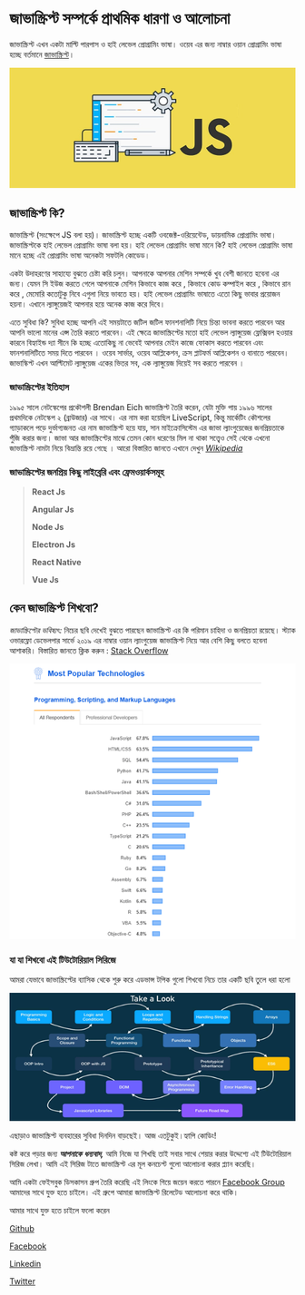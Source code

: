 # জাভাস্ক্রিপ্ট সম্পর্কে প্রাথমিক ধারণা ও আলোচনা

জাভাস্ক্রিপ্ট এখন একটা মাল্টি পারপাস ও হাই লেভেল প্রোগ্রামিং ভাষা। ওয়েব এর জন্য নাম্বার ওয়ান প্রোগ্রামিং ভাষা হচ্ছে বর্তমানে [জাভাস্ক্রিপ্ট](https://codeburst.io/10-top-programming-languages-in-2019-for-developers-a2921798d652)।

![&#x997;&#x9C1;&#x997;&#x9B2; &#x9A5;&#x9C7;&#x995;&#x9C7; &#x9B8;&#x997;&#x9CD;&#x9B0;&#x9B9;&#x9C0;&#x9A4;](../.gitbook/assets/javascript.jpg)

## **জাভাস্ক্রিপ্ট** **কি?**

জাভাস্ক্রিপ্ট \(সংক্ষেপে JS বলা হয়\)। জাভাস্ক্রিপ্ট হচ্ছে একটি ওবজেক্ট-ওরিয়েন্টেড, ডায়নামিক প্রোগ্রামিং ভাষা। জাভাস্ক্রিপ্টকে হাই লেভেল প্রোগ্রামিং ভাষা বলা হয়। হাই লেভেল প্রোগ্রামিং ভাষা মানে কি? হাই লেভেল প্রোগ্রামিং ভাষা মানে হচ্ছে এই প্রোগ্রামিং ভাষা অনেকটা সফটলি কোডেড।

একটা উদাহরণের সাহায্যে বুঝতে চেষ্টা করি চলুন। আপনাকে আপনার মেশিন সম্পর্কে খুব বেশী জানতে হবেনা এর জন্য। যেমন সি ইউজ করতে গেলে আপনাকে মেশিন কিভাবে কাজ করে , কিভাবে কোড কম্পাইল করে , কিভাবে রান করে , মেমোরি কতোটুকু নিবে এগুলা নিয়ে ভাবতে হয়। হাই লেভেল প্রোগ্রামিং ভাষাতে এতো কিছু ভাবার প্রয়োজন হয়না। এখানে ল্যাঙ্গুয়েজই আপনার হয়ে অনেক কাজ করে দিবে।

এতে সুবিধা কি? সুবিধা হচ্ছে আপনি এই সময়টাতে জটিল জটিল ফানশনালিটি নিয়ে চিন্তা ভাবনা করতে পারবেন আর আপনি ভালো মানের এপ্স তৈরি করতে পারবেন। এই ক্ষেত্রে জাভাস্ক্রিপ্টের মতো হাই লেভেল ল্যাঙ্গুয়েজ ফ্লেক্সিবল হওয়ার কারনে বিহ্যাইন্ড দ্যা সীনে কি হচ্ছে এতোকিছু না ভেবেই আপনার মেইন কাজে ফোকাস করতে পারবেন এবং ফানশনালিটিতে সময় দিতে পারবেন । ওয়েব সার্ভার, ওয়েব আপ্লিকেশন, ক্রস প্লাটফর্ম আপ্লিকেশন ও বানাতে পারবেন। জাভাস্কিপ্ট এখন আল্টিমেট ল্যাঙ্গুয়েজ একের ভিতর সব, এক ল্যাঙ্গুয়েজ দিয়েই সব করতে পারবেন ।

### **জাভাস্ক্রিপ্টের** **ইতিহাস**

১৯৯৫ সালে নেটস্কেপের প্রকৌশলী Brendan Eich জাভাস্ক্রিপ্ট তৈরি করেন, যেটা মুক্তি পায় ১৯৯৬ সালের প্রথমদিকে নেটস্কেপ ২ \(ব্রাউজার\) এর সাথে। এর নাম করা হয়েছিল LiveScript, কিন্তু মার্কেটিং কৌশলের গ্যাড়াকলে পড়ে দুর্ভাগ্যজনত এর নাম জাভাস্ক্রিপ্ট হয়ে যায়, সান মাইক্রোসিস্টেম এর জাভা ল্যাংগুয়েজের জনপ্রিয়তাকে পুঁজি করার জন্য। জাভা আর জাভাস্ক্রিপ্টের মাঝে তেমন কোন ধরেণের মিল না থাকা সত্ত্বেও সেই থেকে এখনো জাভাস্ক্রিপ্ট নামটা নিয়ে বিভ্রান্তি রয়ে গেছে । আরো বিস্তারিত জানতে এখানে দেখুন [_Wikipedia_](https://bn.wikipedia.org/wiki/%E0%A6%9C%E0%A6%BE%E0%A6%AD%E0%A6%BE%E0%A6%B8%E0%A7%8D%E0%A6%95%E0%A7%8D%E0%A6%B0%E0%A6%BF%E0%A6%AA%E0%A7%8D%E0%A6%9F)

### জাভাস্ক্রিপ্টের জনপ্রিয় কিছু লাইব্রেরি এবং ফ্রেমওয়ার্কসমূহ



> **React Js**
>
> **Angular Js**
>
> **Node Js**
>
> **Electron Js**
>
> **React Native**
>
> **Vue Js**

## **কেন** **জাভাস্ক্রিপ্ট** **শিখবো?**

_জাভাস্ক্রিপ্টের_ _ভবিষ্যৎ:_ নিচের ছবি দেখেই বুঝতে পারছেন জাভাস্ক্রিপ্ট এর কি পরিমান চাহিদা ও জনপ্রিয়তা রয়েছে। স্ট্যাক ওভারফ্লো ডেভেলপার সার্ভে ২০১৯ এর নাম্বার ওয়ান ল্যাংগুয়েজ জাভাস্ক্রিপ্ট নিয়ে আর বেশি কিছু বলতে হবেনা আশাকরি। বিস্তারিত জানতে ক্লিক করুন : [Stack Overflow](https://insights.stackoverflow.com/survey/2019#most-popular-technologies)

![Snippets from Stack Overflow developer survey 2019](../.gitbook/assets/image.png)

### **যা** **যা** **শিখবো** **এই** **টিউটোরিয়াল** **সিরিজে**

আমরা যেভাবে জাভাস্ক্রিপ্টের ব্যাসিক থেকে শুরু করে এডভান্স টপিক গুলো শিখবো নিচে তার একটি ছবি তুলে ধরা হলো

![](../.gitbook/assets/image%20%281%29.png)



এছাড়াও জাভাস্ক্রিপ্ট ব্যবহারের সুবিধা দিনদিন বাড়ছেই। আজ এতটুকুই।হ্যাপি কোডিং!

কষ্ট করে পড়ার জন্য _**আপনাকে**_ _**ধন্যবাদ,**_ আমি নিজে যা শিখছি তাই সবার সাথে শেয়ার করার উদ্দেশ্যে এই টিউটোরিয়াল সিরিজ লেখা। আমি এই সিরিজ টাতে জাভাস্ক্রিপ্ট এর মূল কনচেপ্ট গুলো আলোচনা করার প্ল্যান করেছি।



আমি একটা ফেইসবুক ডিসকাসন গ্রুপ তৈরি করেছি এই লিংকে গিয়ে জয়েন করতে পারনে [Facebook Group](https://web.facebook.com/groups/javascript.journey/) আমাদের সাথে যুক্ত হতে চাইলে। এই গ্রুপে আমারা জাভাস্ক্রিপ্ট রিলেটেড আলোচনা করে থাকি।

আমার সাথে যুক্ত হতে চাইলে ফলো করেন

[Github](https://github.com/asifadib)

[Facebook](https://web.facebook.com/asifadib.official)

[Linkedin](https://www.linkedin.com/in/asifadib/)

[Twitter](https://twitter.com/asifadib780)





